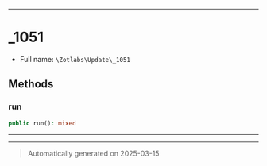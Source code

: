 ***

# _1051





* Full name: `\Zotlabs\Update\_1051`




## Methods


### run



```php
public run(): mixed
```












***


***
> Automatically generated on 2025-03-15
